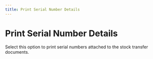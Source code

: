 ```yaml
---
title: Print Serial Number Details
---
```


# Print Serial Number Details


Select this option to print serial numbers attached to the stock transfer  documents.
